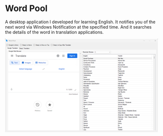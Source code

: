# Word Pool 

A desktop application I developed for learning English. It notifies you of the next word via Windows Notification at the specified time. And it searches the details of the word in translation applications.

![alt Word Pool](example.jpg)
